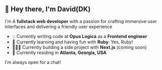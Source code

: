 ## 👋 Hey there, I'm David(DK)
I'm A **fullstack web developer** with a passion for crafting immersive user interfaces and delivering a friendly user experience

- 💡 Currently writing code at **Opus Logica** as a **Frontend engineer**
- 📕 Currently learning and having fun with **Ruby**. Yes, Ruby!
- 🧑🏻‍💻 Currently building a side project with **Next.js** (coming soon)
- 📍 Currently residing in **Atlanta, Georgia, USA**

I'm always open for a chat!
